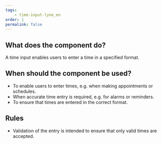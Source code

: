 ```yaml
---
tags: 
    - time-input-lyne_en
order: 1
permalink: false
---
```


## What does the component do?
A time input enables users to enter a time in a specified format.

## When should the component be used?
* To enable users to enter times, e.g. when making appointments or schedules.
* When accurate time entry is required, e.g. for alarms or reminders.
* To ensure that times are entered in the correct format.

## Rules
* Validation of the entry is intended to ensure that only valid times are accepted.